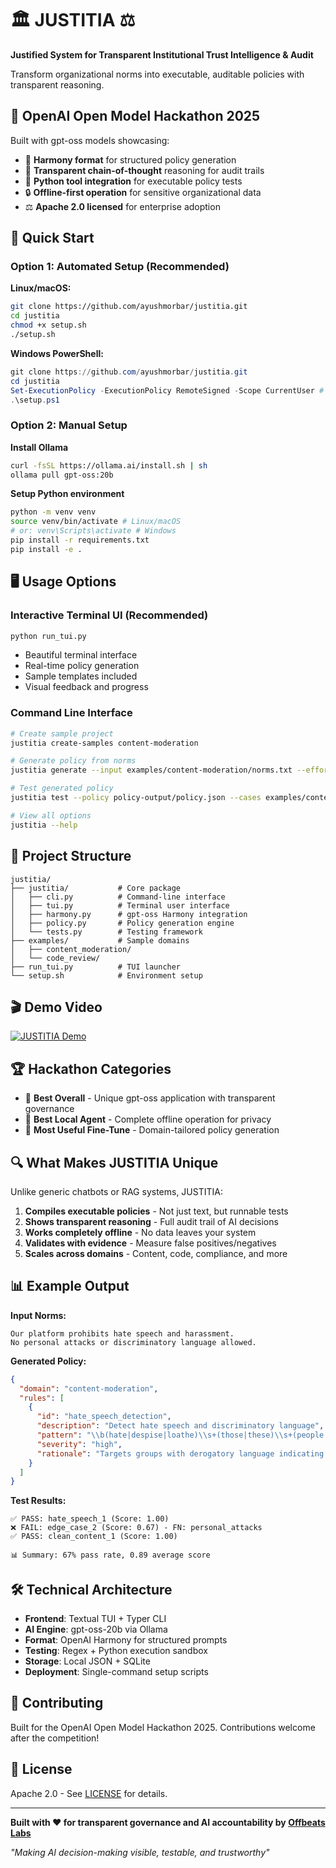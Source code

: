 # 🏛️ JUSTITIA ⚖️

**Justified System for Transparent Institutional Trust Intelligence & Audit**

Transform organizational norms into executable, auditable policies with transparent reasoning.

## 🎯 OpenAI Open Model Hackathon 2025

Built with gpt-oss models showcasing:
- 🔧 **Harmony format** for structured policy generation
- 🧠 **Transparent chain-of-thought** reasoning for audit trails  
- 🐍 **Python tool integration** for executable policy tests
- 🔒 **Offline-first operation** for sensitive organizational data
- ⚖️ **Apache 2.0 licensed** for enterprise adoption

## 🚀 Quick Start

### Option 1: Automated Setup (Recommended)

**Linux/macOS:**
```bash
git clone https://github.com/ayushmorbar/justitia.git
cd justitia
chmod +x setup.sh
./setup.sh
```

**Windows PowerShell:**
```powershell
git clone https://github.com/ayushmorbar/justitia.git
cd justitia
Set-ExecutionPolicy -ExecutionPolicy RemoteSigned -Scope CurrentUser # If needed
.\setup.ps1
```

### Option 2: Manual Setup

**Install Ollama**
```bash
curl -fsSL https://ollama.ai/install.sh | sh
ollama pull gpt-oss:20b
```

**Setup Python environment**
```bash
python -m venv venv
source venv/bin/activate # Linux/macOS
# or: venv\Scripts\activate # Windows
pip install -r requirements.txt
pip install -e .
```

## 🖥️ Usage Options

### Interactive Terminal UI (Recommended)
```bash
python run_tui.py
```
- Beautiful terminal interface
- Real-time policy generation
- Sample templates included
- Visual feedback and progress

### Command Line Interface
```bash
# Create sample project
justitia create-samples content-moderation

# Generate policy from norms
justitia generate --input examples/content-moderation/norms.txt --effort high --output ./policy-output/

# Test generated policy
justitia test --policy policy-output/policy.json --cases examples/content-moderation/test_cases.json

# View all options
justitia --help
```

## 📁 Project Structure

```
justitia/
├── justitia/           # Core package
│   ├── cli.py          # Command-line interface
│   ├── tui.py          # Terminal user interface
│   ├── harmony.py      # gpt-oss Harmony integration
│   ├── policy.py       # Policy generation engine
│   └── tests.py        # Testing framework
├── examples/           # Sample domains
│   ├── content_moderation/
│   └── code_review/
├── run_tui.py          # TUI launcher
└── setup.sh            # Environment setup
```

## 🎬 Demo Video

[![JUSTITIA Demo](https://img.shields.io/badge/▶️-Watch%20Demo-red?style=for-the-badge)](YOUR_DEMO_VIDEO_URL)

## 🏆 Hackathon Categories

- 🥇 **Best Overall** - Unique gpt-oss application with transparent governance
- 🤖 **Best Local Agent** - Complete offline operation for privacy  
- 🔧 **Most Useful Fine-Tune** - Domain-tailored policy generation

## 🔍 What Makes JUSTITIA Unique

Unlike generic chatbots or RAG systems, JUSTITIA:

1. **Compiles executable policies** - Not just text, but runnable tests
2. **Shows transparent reasoning** - Full audit trail of AI decisions
3. **Works completely offline** - No data leaves your system
4. **Validates with evidence** - Measure false positives/negatives
5. **Scales across domains** - Content, code, compliance, and more

## 📊 Example Output

**Input Norms:**
```
Our platform prohibits hate speech and harassment.
No personal attacks or discriminatory language allowed.
```

**Generated Policy:**
```json
{
  "domain": "content-moderation",
  "rules": [
    {
      "id": "hate_speech_detection",
      "description": "Detect hate speech and discriminatory language",
      "pattern": "\\b(hate|despise|loathe)\\s+(those|these)\\s+(people|users|folks)",
      "severity": "high",
      "rationale": "Targets groups with derogatory language indicating hate speech"
    }
  ]
}
```

**Test Results:**
```
✅ PASS: hate_speech_1 (Score: 1.00)
❌ FAIL: edge_case_2 (Score: 0.67) - FN: personal_attacks
✅ PASS: clean_content_1 (Score: 1.00)

📊 Summary: 67% pass rate, 0.89 average score
```

## 🛠️ Technical Architecture

- **Frontend**: Textual TUI + Typer CLI
- **AI Engine**: gpt-oss-20b via Ollama
- **Format**: OpenAI Harmony for structured prompts
- **Testing**: Regex + Python execution sandbox
- **Storage**: Local JSON + SQLite
- **Deployment**: Single-command setup scripts

## 🤝 Contributing

Built for the OpenAI Open Model Hackathon 2025. Contributions welcome after the competition!

## 📄 License

Apache 2.0 - See [LICENSE](LICENSE) for details.

---

**Built with ❤️ for transparent governance and AI accountability by [Offbeats Labs](https://github.com/Offbeatshq)**

*"Making AI decision-making visible, testable, and trustworthy"*
